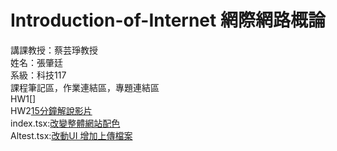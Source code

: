 # Introduction-of-Internet 網際網路概論  
講課教授：蔡芸琤教授  
姓名：張肇廷  
系級：科技117  
課程筆記區，作業連結區，專題連結區  
HW1[]  
HW2[15分鐘解說影片]()  
index.tsx:[改變整體網站配色](https://github.com/chaotingchong-crypto/Introduction-of-Internet/blob/main/index.tsx)  
Altest.tsx:[改動UI 增加上傳檔案](https://github.com/chaotingchong-crypto/Introduction-of-Internet/blob/main/AItest.tsx)
